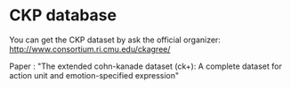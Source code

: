 # CKP database

You can get the CKP dataset by ask the official organizer: http://www.consortium.ri.cmu.edu/ckagree/


Paper
: "The extended cohn-kanade dataset (ck+): A complete dataset for action unit and emotion-specified expression"
